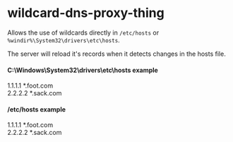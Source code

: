 # wildcard-dns-proxy-thing

Allows the use of wildcards directly in `/etc/hosts` or `%windir%\System32\drivers\etc\hosts`.

The server will reload it's records when it detects changes in the hosts file.

#### C:\Windows\System32\drivers\etc\hosts example

1.1.1.1		*.foot.com\
2.2.2.2		*.sack.com

#### /etc/hosts example

1.1.1.1	*.foot.com\
2.2.2.2	*.sack.com
